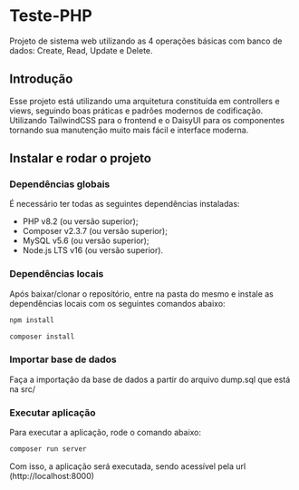 # Teste-PHP
Projeto de sistema web utilizando as 4 operações básicas com banco de dados: Create, Read, Update e Delete.

## Introdução

Esse projeto está utilizando uma arquitetura constituída em controllers e views, seguindo boas práticas e padrões modernos de codificação.
Utilizando TailwindCSS para o frontend e o DaisyUI para os componentes tornando sua manutenção muito mais fácil e interface moderna.

## Instalar e rodar o projeto

### Dependências globais

É necessário ter todas as seguintes dependências instaladas:

- PHP v8.2 (ou versão superior);
- Composer v2.3.7 (ou versão superior);
- MySQL v5.6 (ou versão superior);
- Node.js LTS v16 (ou versão superior).

### Dependências locais

Após baixar/clonar o reposítório, entre na pasta do mesmo e instale as dependências locais
com os seguintes comandos abaixo:

```bash
npm install
```

```bash
composer install
```

### Importar base de dados
Faça a importação da base de dados a partir do arquivo dump.sql que está na src/ 

### Executar aplicação

Para executar a aplicação, rode o comando abaixo:

```bash
composer run server
```

Com isso, a aplicação será executada, sendo acessível pela url (http://localhost:8000)